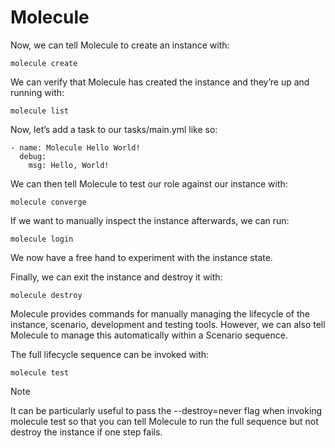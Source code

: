 # Molecule

Now, we can tell Molecule to create an instance with:

```
molecule create
```

We can verify that Molecule has created the instance and they’re up and running with:

```
molecule list
```

Now, let’s add a task to our tasks/main.yml like so:

```
- name: Molecule Hello World!
  debug:
    msg: Hello, World!
```

We can then tell Molecule to test our role against our instance with:

```
molecule converge
```

If we want to manually inspect the instance afterwards, we can run:

```
molecule login
```
We now have a free hand to experiment with the instance state.

Finally, we can exit the instance and destroy it with:

```
molecule destroy
```

Molecule provides commands for manually managing the lifecycle of the instance, scenario, development and testing tools. However, we can also tell Molecule to manage this automatically within a Scenario sequence.

The full lifecycle sequence can be invoked with:

```
molecule test
```

Note

It can be particularly useful to pass the --destroy=never flag when invoking molecule test so that you can tell Molecule to run the full sequence but not destroy the instance if one step fails.

